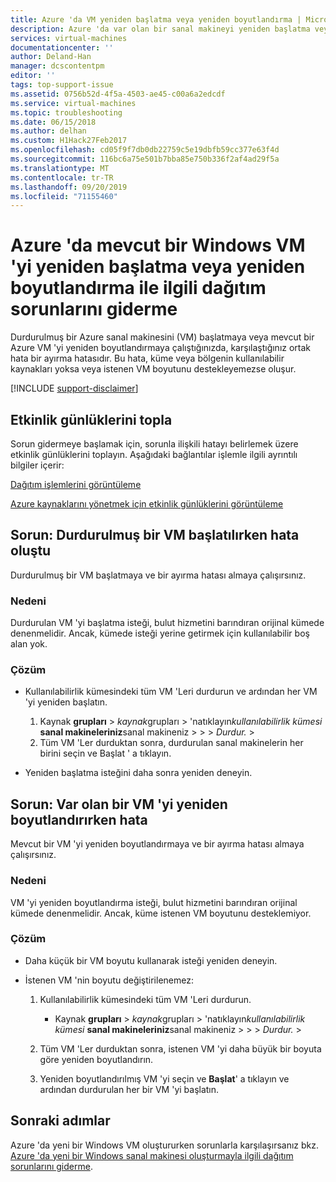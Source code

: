 ```yaml
---
title: Azure 'da VM yeniden başlatma veya yeniden boyutlandırma | Microsoft Docs
description: Azure 'da var olan bir sanal makineyi yeniden başlatma veya yeniden boyutlandırma ile Kaynak Yöneticisi dağıtım sorunlarını giderme
services: virtual-machines
documentationcenter: ''
author: Deland-Han
manager: dcscontentpm
editor: ''
tags: top-support-issue
ms.assetid: 0756b52d-4f5a-4503-ae45-c00a6a2edcdf
ms.service: virtual-machines
ms.topic: troubleshooting
ms.date: 06/15/2018
ms.author: delhan
ms.custom: H1Hack27Feb2017
ms.openlocfilehash: cd05f9f7db0db22759c5e19dbfb59cc377e63f4d
ms.sourcegitcommit: 116bc6a75e501b7bba85e750b336f2af4ad29f5a
ms.translationtype: MT
ms.contentlocale: tr-TR
ms.lasthandoff: 09/20/2019
ms.locfileid: "71155460"
---
```

# <a name="troubleshoot-deployment-issues-with-restarting-or-resizing-an-existing-windows-vm-in-azure"></a>Azure 'da mevcut bir Windows VM 'yi yeniden başlatma veya yeniden boyutlandırma ile ilgili dağıtım sorunlarını giderme
Durdurulmuş bir Azure sanal makinesini (VM) başlatmaya veya mevcut bir Azure VM 'yi yeniden boyutlandırmaya çalıştığınızda, karşılaştığınız ortak hata bir ayırma hatasıdır. Bu hata, küme veya bölgenin kullanılabilir kaynakları yoksa veya istenen VM boyutunu destekleyemezse oluşur.

[!INCLUDE [support-disclaimer](../../../includes/support-disclaimer.md)]

## <a name="collect-activity-logs"></a>Etkinlik günlüklerini topla
Sorun gidermeye başlamak için, sorunla ilişkili hatayı belirlemek üzere etkinlik günlüklerini toplayın. Aşağıdaki bağlantılar işlemle ilgili ayrıntılı bilgiler içerir:

[Dağıtım işlemlerini görüntüleme](../../azure-resource-manager/resource-manager-deployment-operations.md)

[Azure kaynaklarını yönetmek için etkinlik günlüklerini görüntüleme](../../resource-group-audit.md)

## <a name="issue-error-when-starting-a-stopped-vm"></a>Sorun: Durdurulmuş bir VM başlatılırken hata oluştu
Durdurulmuş bir VM başlatmaya ve bir ayırma hatası almaya çalışırsınız.

### <a name="cause"></a>Nedeni
Durdurulan VM 'yi başlatma isteği, bulut hizmetini barındıran orijinal kümede denenmelidir. Ancak, kümede isteği yerine getirmek için kullanılabilir boş alan yok.

### <a name="resolution"></a>Çözüm
* Kullanılabilirlik kümesindeki tüm VM 'Leri durdurun ve ardından her VM 'yi yeniden başlatın.
  
  1. Kaynak **grupları** > *kaynak*grupları > 'natıklayın*kullanılabilirlik kümesi* **sanal makineleriniz**sanal makineniz >  >  > *Durdur.*  > 
  2. Tüm VM 'Ler durduktan sonra, durdurulan sanal makinelerin her birini seçin ve Başlat ' a tıklayın.
* Yeniden başlatma isteğini daha sonra yeniden deneyin.

## <a name="issue-error-when-resizing-an-existing-vm"></a>Sorun: Var olan bir VM 'yi yeniden boyutlandırırken hata
Mevcut bir VM 'yi yeniden boyutlandırmaya ve bir ayırma hatası almaya çalışırsınız.

### <a name="cause"></a>Nedeni
VM 'yi yeniden boyutlandırma isteği, bulut hizmetini barındıran orijinal kümede denenmelidir. Ancak, küme istenen VM boyutunu desteklemiyor.

### <a name="resolution"></a>Çözüm
* Daha küçük bir VM boyutu kullanarak isteği yeniden deneyin.
* İstenen VM 'nin boyutu değiştirilenemez:
  
  1. Kullanılabilirlik kümesindeki tüm VM 'Leri durdurun.
     
     * Kaynak **grupları** > *kaynak*grupları > 'natıklayın*kullanılabilirlik kümesi* **sanal makineleriniz**sanal makineniz >  >  > *Durdur.*  > 
  2. Tüm VM 'Ler durduktan sonra, istenen VM 'yi daha büyük bir boyuta göre yeniden boyutlandırın.
  3. Yeniden boyutlandırılmış VM 'yi seçin ve **Başlat**' a tıklayın ve ardından durdurulan her bir VM 'yi başlatın.

## <a name="next-steps"></a>Sonraki adımlar
Azure 'da yeni bir Windows VM oluştururken sorunlarla karşılaşırsanız bkz. [Azure 'da yeni bir Windows sanal makinesi oluşturmayla ilgili dağıtım sorunlarını giderme](../windows/troubleshoot-deployment-new-vm.md).

